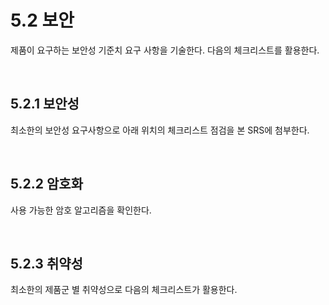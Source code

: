 # 5.2 보안

제품이 요구하는 보안성 기준치 요구 사항을 기술한다. 다음의 체크리스트를 활용한다.

 <br/>

## 5.2.1 보안성

최소한의 보안성 요구사항으로 아래 위치의 체크리스트 점검을 본 SRS에 첨부한다.

 <br/>

## 5.2.2 암호화

사용 가능한 암호 알고리즘을 확인한다.

 <br/>

## 5.2.3 취약성

최소한의 제품군 별 취약성으로 다음의 체크리스트가 활용한다.
